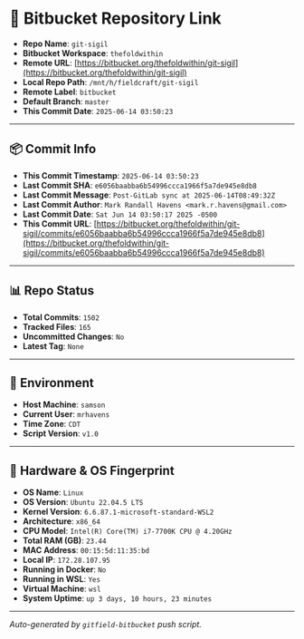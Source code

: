 # 🔗 Bitbucket Repository Link

- **Repo Name**: `git-sigil`
- **Bitbucket Workspace**: `thefoldwithin`
- **Remote URL**: [https://bitbucket.org/thefoldwithin/git-sigil](https://bitbucket.org/thefoldwithin/git-sigil)
- **Local Repo Path**: `/mnt/h/fieldcraft/git-sigil`
- **Remote Label**: `bitbucket`
- **Default Branch**: `master`
- **This Commit Date**: `2025-06-14 03:50:23`

---

## 📦 Commit Info

- **This Commit Timestamp**: `2025-06-14 03:50:23`
- **Last Commit SHA**: `e6056baabba6b54996ccca1966f5a7de945e8db8`
- **Last Commit Message**: `Post-GitLab sync at 2025-06-14T08:49:32Z`
- **Last Commit Author**: `Mark Randall Havens <mark.r.havens@gmail.com>`
- **Last Commit Date**: `Sat Jun 14 03:50:17 2025 -0500`
- **This Commit URL**: [https://bitbucket.org/thefoldwithin/git-sigil/commits/e6056baabba6b54996ccca1966f5a7de945e8db8](https://bitbucket.org/thefoldwithin/git-sigil/commits/e6056baabba6b54996ccca1966f5a7de945e8db8)

---

## 📊 Repo Status

- **Total Commits**: `1502`
- **Tracked Files**: `165`
- **Uncommitted Changes**: `No`
- **Latest Tag**: `None`

---

## 🧭 Environment

- **Host Machine**: `samson`
- **Current User**: `mrhavens`
- **Time Zone**: `CDT`
- **Script Version**: `v1.0`

---

## 🧬 Hardware & OS Fingerprint

- **OS Name**: `Linux`
- **OS Version**: `Ubuntu 22.04.5 LTS`
- **Kernel Version**: `6.6.87.1-microsoft-standard-WSL2`
- **Architecture**: `x86_64`
- **CPU Model**: `Intel(R) Core(TM) i7-7700K CPU @ 4.20GHz`
- **Total RAM (GB)**: `23.44`
- **MAC Address**: `00:15:5d:11:35:bd`
- **Local IP**: `172.28.107.95`
- **Running in Docker**: `No`
- **Running in WSL**: `Yes`
- **Virtual Machine**: `wsl`
- **System Uptime**: `up 3 days, 10 hours, 23 minutes`

---

_Auto-generated by `gitfield-bitbucket` push script._
